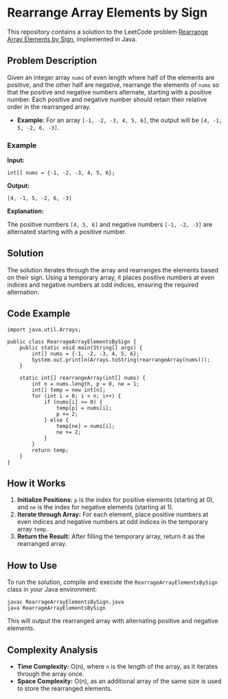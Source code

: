 
# Rearrange Array Elements by Sign

This repository contains a solution to the LeetCode problem [Rearrange Array Elements by Sign](https://leetcode.com/problems/rearrange-array-elements-by-sign/), implemented in Java.

## Problem Description

Given an integer array `nums` of even length where half of the elements are positive, and the other half are negative, rearrange the elements of `nums` so that the positive and negative numbers alternate, starting with a positive number. Each positive and negative number should retain their relative order in the rearranged array.

- **Example:** For an array `[-1, -2, -3, 4, 5, 6]`, the output will be `[4, -1, 5, -2, 6, -3]`.

### Example

**Input:**
```java[]
int[] nums = {-1, -2, -3, 4, 5, 6};
```
**Output:**
```java[]
[4, -1, 5, -2, 6, -3]
```

**Explanation:**

The positive numbers `[4, 5, 6]` and negative numbers `[-1, -2, -3]` are alternated starting with a positive number.

## Solution

The solution iterates through the array and rearranges the elements based on their sign. Using a temporary array, it places positive numbers at even indices and negative numbers at odd indices, ensuring the required alternation.

## Code Example

```java[]
import java.util.Arrays;

public class RearrageArrayElementsBySign {
    public static void main(String[] args) {
        int[] nums = {-1, -2, -3, 4, 5, 6};
        System.out.println(Arrays.toString(rearrangeArray(nums)));
    }

    static int[] rearrangeArray(int[] nums) {
        int n = nums.length, p = 0, ne = 1;
        int[] temp = new int[n];
        for (int i = 0; i < n; i++) {
            if (nums[i] >= 0) {
                temp[p] = nums[i];
                p += 2;
            } else {
                temp[ne] = nums[i];
                ne += 2;
            }
        }
        return temp;
    }
}
```

## How it Works

1. **Initialize Positions:** `p` is the index for positive elements (starting at 0), and `ne` is the index for negative elements (starting at 1).
2. **Iterate through Array:** For each element, place positive numbers at even indices and negative numbers at odd indices in the temporary array `temp`.
3. **Return the Result:** After filling the temporary array, return it as the rearranged array.

## How to Use

To run the solution, compile and execute the `RearrageArrayElementsBySign` class in your Java environment:

```bash[]
javac RearrageArrayElementsBySign.java
java RearrageArrayElementsBySign
```
This will output the rearranged array with alternating positive and negative elements.

## Complexity Analysis

- **Time Complexity:** O(n), where `n` is the length of the array, as it iterates through the array once.
- **Space Complexity:** O(n), as an additional array of the same size is used to store the rearranged elements.

